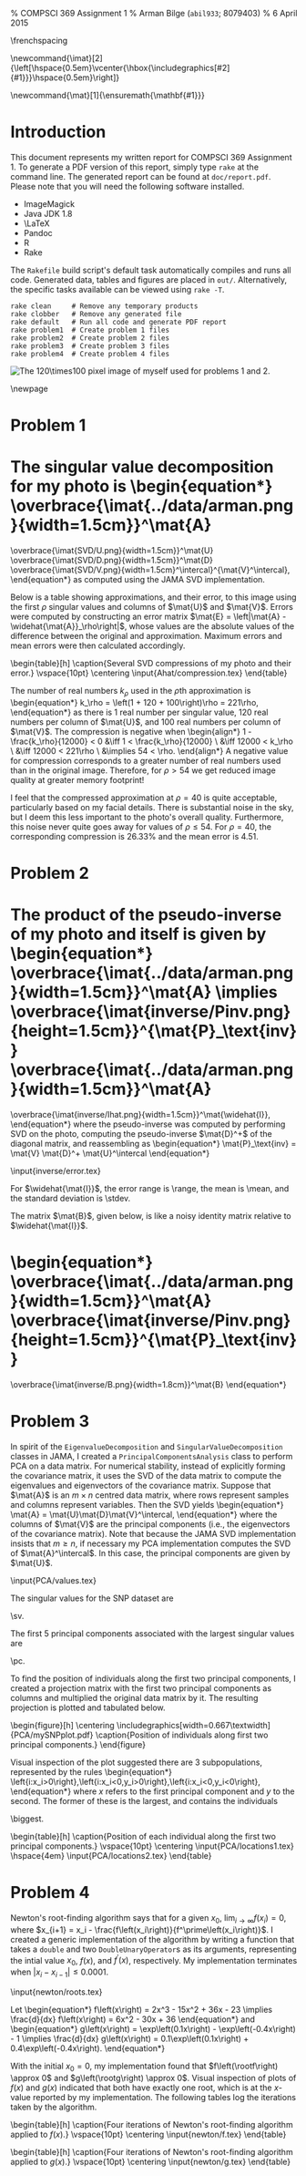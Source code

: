 % COMPSCI 369 Assignment 1
% Arman Bilge (`abil933`\; 8079403)
% 6 April 2015

\frenchspacing

\newcommand{\imat}[2]{\left[\hspace{0.5em}\vcenter{\hbox{\includegraphics[#2]{#1}}}\hspace{0.5em}\right]}

\newcommand{\mat}[1]{\ensuremath{\mathbf{#1}}}

# Introduction

This document represents my written report for COMPSCI 369 Assignment 1.
To generate a PDF version of this report, simply type `rake` at the command line.
The generated report can be found at `doc/report.pdf`.
Please note that you will need the following software installed.

* ImageMagick
* Java JDK 1.8
* \LaTeX
* Pandoc
* R
* Rake

The `Rakefile` build script's default task automatically compiles and runs all code.
Generated data, tables and figures are placed in `out/`.
Alternatively, the specific tasks available can be viewed using `rake -T`.
```
rake clean     # Remove any temporary products
rake clobber   # Remove any generated file
rake default   # Run all code and generate PDF report
rake problem1  # Create problem 1 files
rake problem2  # Create problem 2 files
rake problem3  # Create problem 3 files
rake problem4  # Create problem 4 files
```

![The $120\times100$ pixel image of myself used for problems 1 and 2.](../data/arman.png)

\newpage

# Problem 1

The singular value decomposition for my photo is
\begin{equation*}
\overbrace{\imat{../data/arman.png}{width=1.5cm}}^\mat{A}
=
\overbrace{\imat{SVD/U.png}{width=1.5cm}}^\mat{U}
\overbrace{\imat{SVD/D.png}{width=1.5cm}}^\mat{D}
\overbrace{\imat{SVD/V.png}{width=1.5cm}^\intercal}^{\mat{V}^\intercal},
\end{equation*}
as computed using the JAMA SVD implementation.

Below is a table showing approximations, and their error, to this image using the first $\rho$ singular values
and columns of $\mat{U}$ and $\mat{V}$.
Errors were computed by constructing an error matrix $\mat{E} = \left|\mat{A} - \widehat{\mat{A}}_\rho\right|$,
whose values are the absolute values of the difference between the original and approximation.
Maximum errors and mean errors were then calculated accordingly.

\begin{table}[h]
\caption{Several SVD compressions of my photo and their error.}
\vspace{10pt}
\centering
\input{Ahat/compression.tex}
\end{table}

The number of real numbers $k_\rho$ used in the $\rho$th approximation is
\begin{equation*}
k_\rho = \left(1 + 120 + 100\right)\rho = 221\rho,
\end{equation*}
as there is $1$ real number per singular value,
$120$ real numbers per column of $\mat{U}$, and
$100$ real numbers per column of $\mat{V}$.
The compression is negative when
\begin{align*}
1 - \frac{k_\rho}{12000} < 0 &\iff 1 < \frac{k_\rho}{12000} \\
                            &\iff 12000 < k_\rho \\
                            &\iff 12000 < 221\rho \\
                            &\implies 54 < \rho.
\end{align*}
A negative value for compression corresponds to a greater number of real numbers
used than in the original image.
Therefore, for $\rho > 54$ we get reduced image quality at greater memory footprint!

I feel that the compressed approximation at $\rho = 40$ is quite acceptable,
particularly based on my facial details.
There is substantial noise in the sky, but I deem this less important to the
photo's overall quality.
Furthermore, this noise never quite goes away for values of $\rho \leq 54$.
For $\rho = 40$, the corresponding compression is $26.33\%$ and the mean error is $4.51$.

# Problem 2

The product of the pseudo-inverse of my photo and itself is given by
\begin{equation*}
\overbrace{\imat{../data/arman.png}{width=1.5cm}}^\mat{A}
\implies
\overbrace{\imat{inverse/Pinv.png}{height=1.5cm}}^{\mat{P}_\text{inv}}
\overbrace{\imat{../data/arman.png}{width=1.5cm}}^\mat{A}
=
\overbrace{\imat{inverse/Ihat.png}{width=1.5cm}}^\mat{\widehat{I}},
\end{equation*}
where the pseudo-inverse was computed by performing SVD on the photo,
computing the pseudo-inverse $\mat{D}^+$ of the diagonal matrix, and reassembling as
\begin{equation*}
\mat{P}_\text{inv} = \mat{V} \mat{D}^+ \mat{U}^\intercal
\end{equation*}

\input{inverse/error.tex}

For $\widehat{\mat{I}}$, the error range is \range, the mean is \mean,
and the standard deviation is \stdev.

The matrix $\mat{B}$, given below, is like a noisy identity matrix relative to $\widehat{\mat{I}}$.

\begin{equation*}
\overbrace{\imat{../data/arman.png}{width=1.5cm}}^\mat{A}
\overbrace{\imat{inverse/Pinv.png}{height=1.5cm}}^{\mat{P}_\text{inv}}
=
\overbrace{\imat{inverse/B.png}{width=1.8cm}}^\mat{B}
\end{equation*}

# Problem 3

In spirit of the `EigenvalueDecomposition` and `SingularValueDecomposition` classes in JAMA,
I created a `PrincipalComponentsAnalysis` class to perform PCA on a data matrix.
For numerical stability, instead of explicitly forming the covariance matrix,
it uses the SVD of the data matrix to compute the eigenvalues and eigenvectors
of the covariance matrix.
Suppose that $\mat{A}$ is an $m \times n$ centred data matrix,
where rows represent samples and columns represent variables.
Then the SVD yields
\begin{equation*}
\mat{A} = \mat{U}\mat{D}\mat{V}^\intercal,
\end{equation*}
where the columns of $\mat{V}$ are the principal components
(i.e., the eigenvectors of the covariance matrix).
Note that because the JAMA SVD implementation insists that $m \geq n$,
if necessary my PCA implementation computes the SVD of $\mat{A}^\intercal$.
In this case, the principal components are given by $\mat{U}$.

\input{PCA/values.tex}

The singular values for the SNP dataset are

\sv.

The first 5 principal components associated with the largest singular values are

\pc.

To find the position of individuals along the first two principal components,
I created a projection matrix with the first two principal components as columns
and multiplied the original data matrix by it.
The resulting projection is plotted and tabulated below.

\begin{figure}[h]
\centering
\includegraphics[width=0.667\textwidth]{PCA/mySNPplot.pdf}
\caption{Position of individuals along first two principal components.}
\end{figure}

Visual inspection of the plot suggested there are 3 subpopulations, represented by the rules
\begin{equation*}
\left\{i:x_i>0\right\},\left\{i:x_i<0,y_i>0\right\},\left\{i:x_i<0,y_i<0\right\},
\end{equation*}
where $x$ refers to the first principal component and $y$ to the second.
The former of these is the largest, and contains the individuals

\biggest.

\begin{table}[h]
\caption{Position of each individual along the first two principal components.}
\vspace{10pt}
\centering
\input{PCA/locations1.tex}
\hspace{4em}
\input{PCA/locations2.tex}
\end{table}

# Problem 4

Newton's root-finding algorithm says that for a given $x_0$,
$\lim_{i\to\infty} f\left(x_i\right) = 0$,
where $x_{i+1} = x_i - \frac{f\left(x_i\right)}{f^\prime\left(x_i\right)}$.
I created a generic implementation of the algorithm by writing a function
that takes a `double` and two `DoubleUnaryOperator`s as its arguments,
representing the intial value $x_0$, $f\left(x\right)$,
and $f^\prime\left(x\right)$, respectively.
My implementation terminates when $\left|x_i - x_{i-1}\right| \leq 0.0001$.

\input{newton/roots.tex}

Let
\begin{equation*}
f\left(x\right) = 2x^3 - 15x^2 + 36x - 23
\implies \frac{d}{dx} f\left(x\right) = 6x^2 - 30x + 36
\end{equation*}
and
\begin{equation*}
g\left(x\right) = \exp\left(0.1x\right) - \exp\left(-0.4x\right) - 1
\implies \frac{d}{dx} g\left(x\right) = 0.1\exp\left(0.1x\right) + 0.4\exp\left(-0.4x\right).
\end{equation*}

With the initial $x_0 = 0$, my implementation found
that $f\left(\rootf\right) \approx 0$ and $g\left(\rootg\right) \approx 0$.
Visual inspection of plots of $f\left(x\right)$ and $g\left(x\right)$ indicated
that both have exactly one root, which is at the $x$-value reported by my implementation.
The following tables log the iterations taken by the algorithm.

\begin{table}[h]
\caption{Four iterations of Newton's root-finding algorithm applied to $f\left(x\right)$.}
\vspace{10pt}
\centering
\input{newton/f.tex}
\end{table}

\begin{table}[h]
\caption{Four iterations of Newton's root-finding algorithm applied to $g\left(x\right)$.}
\vspace{10pt}
\centering
\input{newton/g.tex}
\end{table}
